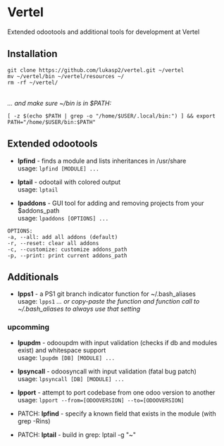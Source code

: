 # Vertel
Extended odootools and additional tools for development at Vertel

## Installation
```
git clone https://github.com/lukasp2/vertel.git ~/vertel
mv ~/vertel/bin ~/vertel/resources ~/
rm -rf ~/vertel/
```
\
*... and make sure ~/bin is in $PATH:*
```
[ -z $(echo $PATH | grep -o "/home/$USER/.local/bin:") ] && export PATH="/home/$USER/bin:$PATH"
```

## Extended odootools
* **lpfind** - finds a module and lists inheritances in /usr/share \
usage: `lpfind [MODULE] ...`

* **lptail** - odootail with colored output \
usage: `lptail`

* **lpaddons** - GUI tool for adding and removing projects from your $addons_path \
usage: `lpaddons [OPTIONS] ...`
```
OPTIONS:
-a, --all: add all addons (default)
-r, --reset: clear all addons
-c, --customize: customize addons_path
-p, --print: print current addons_path
```

## Additionals
* **lpps1** - a PS1 git branch indicator function for ~/.bash_aliases \
usage: `lpps1`   *... or copy-paste the function and function call to ~/.bash_aliases to always use that setting*

### upcomming
* **lpupdm** - odooupdm with input validation (checks if db and modules exist) and whitespace support \
usage: `lpupdm [DB] [MODULE] ...`

* **lpsyncall** - odoosyncall with input validation (fatal bug patch) \
usage: `lpsyncall [DB] [MODULE] ...`

* **lpport** - attempt to port codebase from one odoo version to another \
usage: `lpport --from=[ODOOVERSION] --to=[ODOOVERSION]`

* PATCH: **lpfind** - specify a known field that exists in the module (with grep -Rins)

* PATCH: **lptail** - build in grep: lptail -g "~" 

